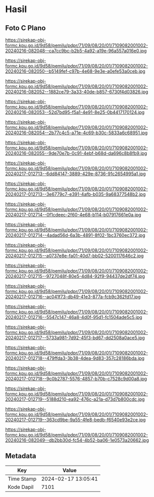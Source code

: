 # Hasil

## Foto C Plano

https://sirekap-obj-formc.kpu.go.id/9d58/pemilu/pdpr/71/09/08/20/01/7109082001002-20240216-082048--ca7cc9bc-b2b5-4a92-a19e-96a557a016e0.jpg

https://sirekap-obj-formc.kpu.go.id/9d58/pemilu/pdpr/71/09/08/20/01/7109082001002-20240216-082050--b5149fef-c97b-4e68-9e3e-a0efe53a0ceb.jpg

https://sirekap-obj-formc.kpu.go.id/9d58/pemilu/pdpr/71/09/08/20/01/7109082001002-20240216-082052--1882ce79-3a33-40de-b857-6730f4d03826.jpg

https://sirekap-obj-formc.kpu.go.id/9d58/pemilu/pdpr/71/09/08/20/01/7109082001002-20240216-082053--52d7bd95-f5a1-4e91-8e25-0b4417170124.jpg

https://sirekap-obj-formc.kpu.go.id/9d58/pemilu/pdpr/71/09/08/20/01/7109082001002-20240216-082054--2b77c4c5-a71e-4c69-b30c-5833a6c68951.jpg

https://sirekap-obj-formc.kpu.go.id/9d58/pemilu/pdpr/71/09/08/20/01/7109082001002-20240216-082055--9de70e7b-0c91-4ebf-b68d-da696c8b8fb9.jpg

https://sirekap-obj-formc.kpu.go.id/9d58/pemilu/pdpr/71/09/08/20/01/7109082001002-20240217-012713--6dd84147-3889-429e-8736-91c2654995a1.jpg

https://sirekap-obj-formc.kpu.go.id/9d58/pemilu/pdpr/71/09/08/20/01/7109082001002-20240217-012713--3e6779c7-e391-4afb-b035-9a68377548b2.jpg

https://sirekap-obj-formc.kpu.go.id/9d58/pemilu/pdpr/71/09/08/20/01/7109082001002-20240217-012714--0f1cdeec-2f60-4e68-b114-b07917661e0a.jpg

https://sirekap-obj-formc.kpu.go.id/9d58/pemilu/pdpr/71/09/08/20/01/7109082001002-20240217-012714--4adad56d-6a3b-4891-8f02-1bc3760ec372.jpg

https://sirekap-obj-formc.kpu.go.id/9d58/pemilu/pdpr/71/09/08/20/01/7109082001002-20240217-012715--a0737e8e-fa01-40d7-bb02-5200117646c2.jpg

https://sirekap-obj-formc.kpu.go.id/9d58/pemilu/pdpr/71/09/08/20/01/7109082001002-20240217-012715--9727048f-80e5-4d84-92f9-94437de2df74.jpg

https://sirekap-obj-formc.kpu.go.id/9d58/pemilu/pdpr/71/09/08/20/01/7109082001002-20240217-012716--ac041f73-db49-41e3-877a-fcb9c362fd17.jpg

https://sirekap-obj-formc.kpu.go.id/9d58/pemilu/pdpr/71/09/08/20/01/7109082001002-20240217-012716--5547c147-46a8-4d0f-95d1-fc1504ade5c5.jpg

https://sirekap-obj-formc.kpu.go.id/9d58/pemilu/pdpr/71/09/08/20/01/7109082001002-20240217-012717--5733a981-7d92-45f3-bd67-dd2508a0ace5.jpg

https://sirekap-obj-formc.kpu.go.id/9d58/pemilu/pdpr/71/09/08/20/01/7109082001002-20240217-012718--479ffda3-3b38-4dea-9d83-357c28186bda.jpg

https://sirekap-obj-formc.kpu.go.id/9d58/pemilu/pdpr/71/09/08/20/01/7109082001002-20240217-012718--9c0b2787-5576-4857-b70b-c7528c9d00a8.jpg

https://sirekap-obj-formc.kpu.go.id/9d58/pemilu/pdpr/71/09/08/20/01/7109082001002-20240217-012719--5188d210-ea92-476c-a21a-d73d7b800cdc.jpg

https://sirekap-obj-formc.kpu.go.id/9d58/pemilu/pdpr/71/09/08/20/01/7109082001002-20240217-012719--363cd9be-9a55-4fe8-bedb-f6540e93e2ce.jpg

https://sirekap-obj-formc.kpu.go.id/9d58/pemilu/pdpr/71/09/08/20/01/7109082001002-20240216-082049--db2bb30d-fc54-4b52-ba06-1e0573a20662.jpg


## Metadata

| Key        | Value               |
| ---------- | ------------------- |
| Time Stamp | 2024-02-17 13:05:41 |
| Kode Dapil | 7101                |



